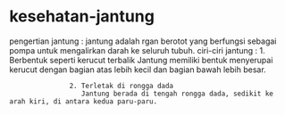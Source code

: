 # kesehatan-jantung
pengertian jantung : jantung adalah rgan berotot yang berfungsi sebagai pompa untuk mengalirkan darah ke seluruh tubuh. 
ciri-ciri jantung : 1. Berbentuk seperti kerucut terbalik
                       Jantung memiliki bentuk menyerupai kerucut dengan bagian atas lebih kecil dan bagian bawah lebih besar.

                   2. Terletak di rongga dada
                      Jantung berada di tengah rongga dada, sedikit ke arah kiri, di antara kedua paru-paru.
